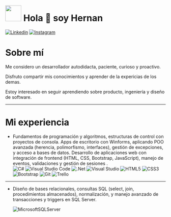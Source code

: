 # <img src="https://media.giphy.com/media/j0RqBdOYVkzJJzJDoo/giphy.gif" width="50"/> Hola 👋 soy Hernan
[![Linkedin](https://img.shields.io/badge/LinkedIn-0077B5?style=for-the-badge&logo=linkedin&logoColor=white)](https://www.linkedin.com/in/david-hernan-nequi/)
[![Instagram](https://img.shields.io/badge/Instagram-%23E4405F.svg?style=for-the-badge&logo=Instagram&logoColor=white)](https://www.instagram.com/her_dotnet/)


# Sobre mí
Me considero un desarrollador autodidacta, paciente, curioso y proactivo.

Disfruto compartir mis conocimientos y aprender de la expericias de los demas. 

Estoy interesado en seguir aprendiendo sobre producto, ingeniería y diseño de software.



---
# Mi experiencia
- Fundamentos de programación y algoritmos, estructuras de control con proyectos de consola. Apps de escritorio con Winforms, aplicando POO avanzada (herencia, polimorfismo, interfaces), gestión de excepciones, y acceso a bases de datos. Desarrollo de aplicaciones web con integración de frontend (HTML, CSS, Bootstrap, JavaScript), manejo de eventos, validaciones y gestión de sesiones .  
![C#](https://img.shields.io/badge/c%23-%23239120.svg?style=for-the-badge&logo=csharp&logoColor=white) ![Visual Studio Code](https://img.shields.io/badge/Visual%20Studio%20Code-0078d7.svg?style=for-the-badge&logo=visual-studio-code&logoColor=white) ![.Net](https://img.shields.io/badge/.NET-5C2D91?style=for-the-badge&logo=.net&logoColor=white) ![Visual Studio](https://img.shields.io/badge/Visual%20Studio-5C2D91.svg?style=for-the-badge&logo=visual-studio&logoColor=white) ![HTML5](https://img.shields.io/badge/html5-%23E34F26.svg?style=for-the-badge&logo=html5&logoColor=white) ![CSS3](https://img.shields.io/badge/css3-%231572B6.svg?style=for-the-badge&logo=css3&logoColor=white) ![Bootstrap](https://img.shields.io/badge/bootstrap-%238511FA.svg?style=for-the-badge&logo=bootstrap&logoColor=white) ![Git](https://img.shields.io/badge/git-%23F05033.svg?style=for-the-badge&logo=git&logoColor=white) ![Trello](https://img.shields.io/badge/Trello-%23026AA7.svg?style=for-the-badge&logo=Trello&logoColor=white)
------------------------------------------

- Diseño de bases relacionales, consultas SQL (select, join, procedimientos almacenados), normalización, y manejo avanzado de transacciones y triggers en SQL Server.

  ![MicrosoftSQLServer](https://img.shields.io/badge/Microsoft%20SQL%20Server-CC2927?style=for-the-badge&logo=microsoft%20sql%20server&logoColor=white)

<!-- ![Top Langs](https://github-readme-stats.vercel.app/api/top-langs/?username=hernannequi&layout=compact) -->
